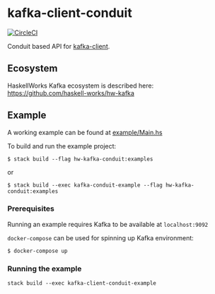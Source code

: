 # kafka-client-conduit
[![CircleCI](https://circleci.com/gh/haskell-works/hw-kafka-conduit.svg?style=svg&circle-token=ff8f54bf644e2081b5683f3326559767b196814b)](https://circleci.com/gh/haskell-works/hw-kafka-conduit)

Conduit based API for [kafka-client](https://github.com/haskell-works/hw-kafka-client).

## Ecosystem
HaskellWorks Kafka ecosystem is described here: https://github.com/haskell-works/hw-kafka

## Example
A working example can be found at [example/Main.hs](example/Main.hs)

To build and run the example project:
```
$ stack build --flag hw-kafka-conduit:examples
```

or

```
$ stack build --exec kafka-conduit-example --flag hw-kafka-conduit:examples
```


### Prerequisites
Running an example requires Kafka to be available at `localhost:9092`

`docker-compose` can be used for spinning up Kafka environment:

```
$ docker-compose up
```

### Running the example

```
stack build --exec kafka-client-conduit-example
```
